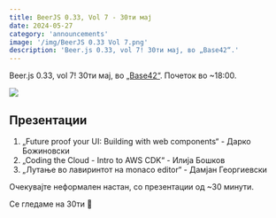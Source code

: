 ```yaml
---
title: BeerJS 0.33, Vol 7 - 30ти мај
date: 2024-05-27
category: 'announcements'
image: '/img/BeerJS 0.33 Vol 7.png'
description: 'Beer.js 0.33, vol 7! 30ти мај, во „Base42“.'
---
```


Beer.js 0.33, vol 7! 30ти мај, во [„Base42“](https://base42.mk). Почеток во ~18:00.

<img src="/img/BeerJS 0.33 Vol 7.png" />

## Презентации

1. „Future proof your UI: Building with web components“ - Дарко Божиновски
2. „Coding the Cloud - Intro to AWS CDK“ - Илија Бошков
3. „Лутање во лавиринтот на monaco editor“ - Дамјан Георгиевски

Очекувајте неформален настан, со презентации од ~30 минути.

Се гледаме на 30ти 🍻
